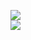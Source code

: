 [![](https://img.shields.io/badge/Made%20With-Github%20Spray-lightgrey.svg?style=for-the-badge&logo=github)](https://github.com/Annihil/github-spray#14065)  
[![](https://i.imgur.com/2DrTn0Z.gif)](https://github.com/Annihil/github-spray)